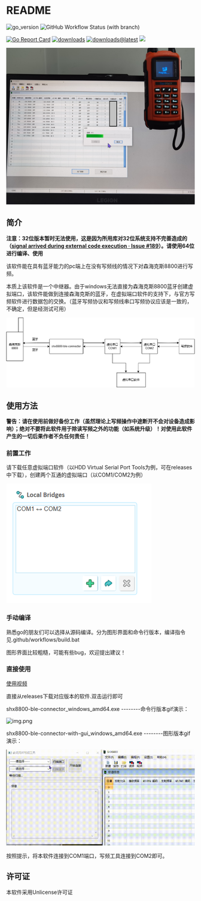 # README

![go_version](https://img.shields.io/badge/Go-1.20.4-brightgreen?style=for-the-badge)
![GitHub Workflow Status (with branch)](https://img.shields.io/github/actions/workflow/status/SydneyOwl/shx8800-ble-connector/build.yml?style=for-the-badge)

[![Go Report Card](https://goreportcard.com/badge/github.com/sydneyowl/shx8800-ble-connector)](https://goreportcard.com/report/github.com/sydneyowl/shx8800-ble-connector)
[![downloads](https://img.shields.io/github/downloads/SydneyOwl/shx8800-ble-connector/total)](https://github.com/SydneyOwl/shx8800-ble-connector/releases?style=for-the-badge)
[![downloads@latest](https://img.shields.io/github/downloads/SydneyOwl/shx8800-ble-connector/latest/total)](https://github.com/SydneyOwl/shx8800-ble-connector/releases/latest?style=for-the-badge)
![](https://img.shields.io/github/v/tag/sydneyowl/shx8800-ble-connector?label=version&style=flat-square?style=for-the-badge)

![IMG_20230815_083605](./md_assets/readme/IMG_20230815_083605.jpg)

## 简介

**注意：32位版本暂时无法使用，这是因为所用库对32位系统支持不完善造成的（[signal arrived during external code execution · Issue #189](https://github.com/tinygo-org/bluetooth/issues/189)）。请使用64位进行编译、使用**

该软件能在具有蓝牙能力的pc端上在没有写频线的情况下对森海克斯8800进行写频。

本质上该软件是一个中继器。由于windows无法直接为森海克斯8800蓝牙创建虚拟端口，该软件能做到连接森海克斯的蓝牙，在虚拟端口软件的支持下，与官方写频软件进行数据包的交换。（蓝牙写频协议和写频线串口写频协议应该是一致的，不确定，但是经测试可用）

![struc](./md_assets/readme/struc.png)

## 使用方法

**警告：请在使用前做好备份工作（虽然理论上写频操作中途断开不会对设备造成影响）；绝对不要将此软件用于除读写频之外的功能（如系统升级）！对使用此软件产生的一切后果作者不负任何责任！**

### 前置工作

请下载任意虚拟端口软件（以HDD Virtual Serial Port Tools为例，可在releases中下载），创建两个互通的虚拟端口（以COM1/COM2为例）

![image-20230815103331778](./md_assets/readme/image-20230815103331778.png)

### 手动编译

熟悉go的朋友们可以选择从源码编译。分为图形界面和命令行版本，编译指令见.github/workflows/build.bat

图形界面比较粗糙，可能有些bug，欢迎提出建议！

### 直接使用

[使用视频](https://www.bilibili.com/video/BV1fh4y1m7M8)

直接从releases下载对应版本的软件.双击运行即可

shx8800-ble-connector_windows_amd64.exe --------命令行版本gif演示：

![img.png](md_assets/readme/cmd.gif)

shx8800-ble-connector-with-gui_windows_amd64.exe --------图形版本gif演示：

![img.png](md_assets/readme/gui.gif)

按照提示，将本软件连接到COM1端口，写频工具连接到COM2即可。

## 许可证

本软件采用Unlicense许可证
